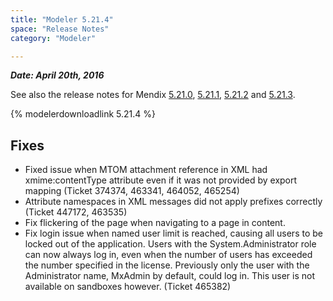 ```yaml
---
title: "Modeler 5.21.4"
space: "Release Notes"
category: "Modeler"

---
```



***Date: April 20th, 2016***

See also the release notes for Mendix [5.21.0](5.21.0), [5.21.1](5.21.1), [5.21.2](5.21.2) and [5.21.3](5.21.3).

{% modelerdownloadlink 5.21.4 %}

## Fixes

*   Fixed issue when MTOM attachment reference in XML had xmime:contentType attribute even if it was not provided by export mapping (Ticket 374374, 463341, 464052, 465254)
*   Attribute namespaces in XML messages did not apply prefixes correctly (Ticket 447172, 463535)
*   Fix flickering of the page when navigating to a page in content.
*   Fix login issue when named user limit is reached, causing all users to be locked out of the application. Users with the System.Administrator role can now always log in, even when the number of users has exceeded the number specified in the license. Previously only the user with the Administrator name, MxAdmin by default, could log in. This user is not available on sandboxes however. (Ticket 465382)